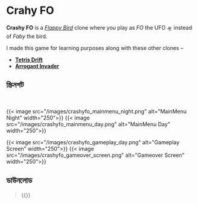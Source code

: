 # Crahy FO


**Crashy FO** is a *[Flappy Bird](https://en.wikipedia.org/wiki/Flappy_Bird)* clone where you play as *FO* the UFO 🛸 instead of *Faby* the bird.

I made this game for learning purposes along with these other clones –
- **[Tetris Drift](https://intisarbnaim.com/tetris-drift)**
- **[Arrogant Invader](https://intisarbnaim.com/arrogant-invader)**

## স্ক্রিনশট

<br>

{{< image src="/images/crashyfo_mainmenu_night.png" alt="MainMenu Night" width="250">}} {{< image src="/images/crashyfo_mainmenu_day.png" alt="MainMenu Day" width="250">}}

{{< image src="/images/crashyfo_gameplay_day.png" alt="Gameplay Screen" width="250">}} {{< image src="/images/crashyfo_gameover_screen.png" alt="Gameover Screen" width="250">}}

## ডাউনলোড

> {{<link href="https://darkspactus.itch.io/crashyfo" content="Crashy FO v1.0.0">}}


